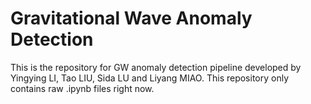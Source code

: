# Gravitational Wave Anomaly Detection

This is the repository for GW anomaly detection pipeline developed by Yingying LI, Tao LIU, Sida LU and Liyang MIAO. 
This repository only contains raw .ipynb files right now. 
